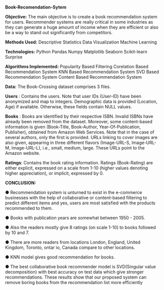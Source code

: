 **Book-Recomendation-Sytem**

**Objective:**
  The main objective is to create a book recommendation system for users. Recommender systems are really critical in some industries as they can generate a huge amount of income when they are efficient or also be a way to stand out significantly from competitors.

**Methods Used:**
Descriptive Statistics Data Visualization Machine Learning

**Technologies:**
Python Pandas Numpy Matplotlib Seaborn Scikit-learn Surprise

**Algorithms Implemented:**
Popularity Based Filtering
Corelation Based Recommendation System
KNN Based Recommendation System
SVD Based Recommendation System
Content Based Recommendation System

**Data:**
The Book-Crossing dataset comprises 3 files.

**Users** : Contains the users. Note that user IDs (User-ID) have been anonymized and map to integers. Demographic data is provided (Location, Age) if available. Otherwise, these fields contain NULL values.

**Books** : Books are identified by their respective ISBN. Invalid ISBNs have already been removed from the dataset. Moreover, some content-based information is given (Book-Title, Book-Author, Year-Of-Publication, Publisher), obtained from Amazon Web Services. Note that in the case of several authors, only the first is provided. URLs linking to cover images are also given, appearing in three different flavors (Image-URL-S, Image-URL-M, Image-URL-L), i.e., small, medium, large. These URLs point to the Amazon website.

**Ratings**: Contains the book rating information. Ratings (Book-Rating) are either explicit, expressed on a scale from 1-10 (higher values denoting higher appreciation), or implicit, expressed by 0.

**CONCLUSION:**

● Recommendation system is unturned to exist in the e-commerce businesses with the help of collaborative or content-based filtering to predict different items and yes, users are most satisfied with the products recommended to them.

● Books with publication years are somewhat between 1950 - 2005.

● Also the readers mostly give 8 ratings (on scale 1-10) to books followed by 10 and 7.

● There are more readers from locations London, England, United Kingdom, Toronto, ontar io, Canada compare to other locations.

● KNN model gives good recommendation for books.

● The best collaborative book recommender model is SVD(Singular value decomposition) with best accuracy on test data which give stronger recommendations. These results show that our proposed system can remove boring books from the recommendation list more efficiently
